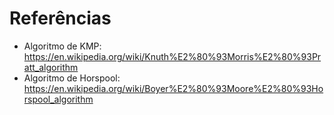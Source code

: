 # Referências
- Algoritmo de KMP: https://en.wikipedia.org/wiki/Knuth%E2%80%93Morris%E2%80%93Pratt_algorithm
- Algoritmo de Horspool: https://en.wikipedia.org/wiki/Boyer%E2%80%93Moore%E2%80%93Horspool_algorithm
